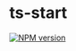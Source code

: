 # ts-start

[![NPM version](https://img.shields.io/npm/v/pkg-name?color=a1b858&label=)](https://www.npmjs.com/package/pkg-name)
